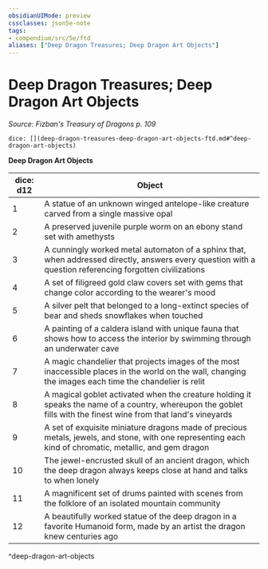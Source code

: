 ```yaml
---
obsidianUIMode: preview
cssclasses: json5e-note
tags:
- compendium/src/5e/ftd
aliases: ["Deep Dragon Treasures; Deep Dragon Art Objects"]
---
```

# Deep Dragon Treasures; Deep Dragon Art Objects
*Source: Fizban's Treasury of Dragons p. 109* 

`dice: [](deep-dragon-treasures-deep-dragon-art-objects-ftd.md#^deep-dragon-art-objects)`

**Deep Dragon Art Objects**

| dice: d12 | Object |
|-----------|--------|
| 1 | A statue of an unknown winged antelope-like creature carved from a single massive opal |
| 2 | A preserved juvenile purple worm on an ebony stand set with amethysts |
| 3 | A cunningly worked metal automaton of a sphinx that, when addressed directly, answers every question with a question referencing forgotten civilizations |
| 4 | A set of filigreed gold claw covers set with gems that change color according to the wearer's mood |
| 5 | A silver pelt that belonged to a long-extinct species of bear and sheds snowflakes when touched |
| 6 | A painting of a caldera island with unique fauna that shows how to access the interior by swimming through an underwater cave |
| 7 | A magic chandelier that projects images of the most inaccessible places in the world on the wall, changing the images each time the chandelier is relit |
| 8 | A magical goblet activated when the creature holding it speaks the name of a country, whereupon the goblet fills with the finest wine from that land's vineyards |
| 9 | A set of exquisite miniature dragons made of precious metals, jewels, and stone, with one representing each kind of chromatic, metallic, and gem dragon |
| 10 | The jewel-encrusted skull of an ancient dragon, which the deep dragon always keeps close at hand and talks to when lonely |
| 11 | A magnificent set of drums painted with scenes from the folklore of an isolated mountain community |
| 12 | A beautifully worked statue of the deep dragon in a favorite Humanoid form, made by an artist the dragon knew centuries ago |
^deep-dragon-art-objects